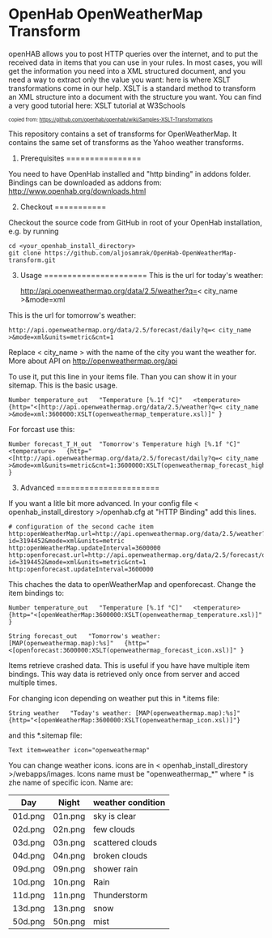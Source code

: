 OpenHab OpenWeatherMap Transform
===================

openHAB allows you to post HTTP queries over the internet, and to put the received data in items that you can use in your rules. In most cases, you will get the information you need into a XML structured document, and you need a way to extract only the value you want: here is where XSLT transformations come in our help. XSLT is a standard method to transform an XML structure into a document with the structure you want. You can find a very good tutorial here: XSLT tutorial at W3Schools

<sup><sub>copied from: https://github.com/openhab/openhab/wiki/Samples-XSLT-Transformations</sup></sup>


This repository contains a set of transforms for OpenWeatherMap. It contains the same set of transforms as the Yahoo weather transforms.


1. Prerequisites
================

You need to have OpenHab installed and "http binding" in addons folder.
Bindings can be downloaded as addons from: http://www.openhab.org/downloads.html


2. Checkout
===========

Checkout the source code from GitHub in root of your OpenHab installation, e.g. by running


    cd <your_openhab_install_directory>
    git clone https://github.com/aljosamrak/OpenHab-OpenWeatherMap-transform.git


3. Usage
======================
This is the url for today's weather:

    http://api.openweathermap.org/data/2.5/weather?q=< city_name >&mode=xml

This is the url for tomorrow's weather:

    http://api.openweathermap.org/data/2.5/forecast/daily?q=< city_name >&mode=xml&units=metric&cnt=1

Replace < city_name \> with the name of the city you want the weather for. More about API on http://openweathermap.org/api

To use it, put this line in your items file. Than you can show it in your sitemap. This is the basic usage.

    Number temperature_out   "Temperature [%.1f °C]"   <temperature>   {http="<[http://api.openweathermap.org/data/2.5/weather?q=< city_name >&mode=xml:3600000:XSLT(openweathermap_temperature.xsl)]" }

For forcast use this:

    Number forecast_T_H_out  "Tomorrow's Temperature high [%.1f °C]"   <temperature>   {http="<[http://api.openweathermap.org/data/2.5/forecast/daily?q=< city_name >&mode=xml&units=metric&cnt=1:3600000:XSLT(openweathermap_forecast_high.xsl)]" }


3. Advanced
======================

If you want a litle bit more advanced. In your config file < openhab\_install\_direstory >/openhab.cfg at "HTTP Binding" add this lines.

    # configuration of the second cache item  
    http:openWeatherMap.url=http://api.openweathermap.org/data/2.5/weather?id=3194452&mode=xml&units=metric
    http:openWeatherMap.updateInterval=3600000
    http:openforecast.url=http://api.openweathermap.org/data/2.5/forecast/daily?id=3194452&mode=xml&units=metric&cnt=1
    http:openforecast.updateInterval=3600000

This chaches the data to openWeatherMap and openforecast. Change the item bindings to:

    Number temperature_out   "Temperature [%.1f °C]"   <temperature>   {http="<[openWeatherMap:3600000:XSLT(openweathermap_temperature.xsl)]" }

    String forecast_out   "Tomorrow's weather: [MAP(openweathermap.map):%s]"   {http="<[openforecast:3600000:XSLT(openweathermap_forecast_icon.xsl)]" }

Items retrieve crashed data. This is useful if you have have multiple item bindings. This way data is retrieved only once from server and acced multiple times.

For changing icon depending on weather put this in *.items file:

    String weather   "Today's weather: [MAP(openweathermap.map):%s]"   {http="<[openWeatherMap:3600000:XSLT(openweathermap_icon.xsl)]"}

and this *.sitemap file:

    Text item=weather icon="openweathermap"

You can change weather icons. icons are in < openhab\_install\_direstory >/webapps/images. Icons name must be "openweathermap_*" where * is zhe name of specific icon. Name are:

Day  | Night | weather condition
------------- | ------------- | -------------
01d.png | 01n.png | sky is clear
02d.png | 02n.png | few clouds
03d.png | 03n.png | scattered clouds
04d.png | 04n.png | broken clouds
09d.png | 09n.png | shower rain
10d.png | 10n.png | Rain
11d.png | 11n.png | Thunderstorm
13d.png | 13n.png | snow
50d.png | 50n.png | mist
